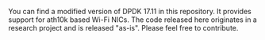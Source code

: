 You can find a modified version of DPDK 17.11 in this repository. It provides support for ath10k based Wi-Fi NICs.
The code released here originates in a research project and is released "as-is". Please feel free to contribute.
